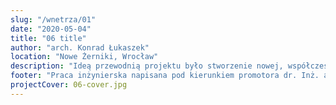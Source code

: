 ```yaml
---
slug: "/wnetrza/01"
date: "2020-05-04"
title: "06 title"
author: "arch. Konrad Łukaszek"
location: "Nowe Żerniki, Wrocław"
description: "Ideą przewodnią projektu było stworzenie nowej, współczesnej wizji architektury sakralnej jako miejsca kultu – sacrum, a jednocześnie będącej miejscem otwartym dla wspólnoty wiernych. Dominującym aspektem projektu, wpływającym na wszystkie rozwiązania urbanistyczne oraz architektoniczne było usytuowanie budynku na przecięciu ważnych osi kompozycyjnych osiedla – osi kultury i osi edukacji, które budynek zamyka i jednocześnie podkreśla ich istotę przestrzenną. Kompozycja rzutu jest oparta o układ centralny, który posiada dwie osie symetrii. Szczególny charakter nadaje sześcienna bryła kościoła zamknięta w bazie, w której ukształtowano dwa dziedzińce. Taki układ pozwala prowadzić wiernych stopniowo od strefy profanum do strefy sacrum, znajdującej się w środku. Kościół dzięki swojej prostocie formy, skromności w środkach wyrazu wpisuje się w konwencję kościoła ubogiego w którym na pierwszy plan wysuwa się duchowa rola architektury sakralnej w życiu wiernych."
footer: "Praca inżynierska napisana pod kierunkiem promotora dr. Inż. arch. Przemysława Gawora"
projectCover: 06-cover.jpg
---
```

